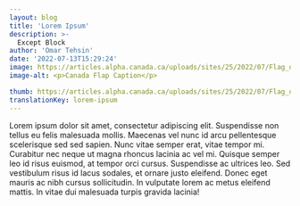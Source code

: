 ```yaml
---
layout: blog
title: 'Lorem Ipsum'
description: >-
  Except Block
author: 'Omar Tehsin'
date: '2022-07-13T15:29:24'
image: https://articles.alpha.canada.ca/uploads/sites/25/2022/07/Flag_of_Canada_Pantone.svg.png
image-alt: <p>Canada Flap Caption</p>

thumb: https://articles.alpha.canada.ca/uploads/sites/25/2022/07/Flag_of_Canada_Pantone.svg-150x150.png
translationKey: lorem-ipsum
---
```

Lorem ipsum dolor sit amet, consectetur adipiscing elit. Suspendisse non tellus eu felis malesuada mollis. Maecenas vel nunc id arcu pellentesque scelerisque sed sed sapien. Nunc vitae semper erat, vitae tempor mi. Curabitur nec neque ut magna rhoncus lacinia ac vel mi. Quisque semper leo id risus euismod, at tempor orci cursus. Suspendisse ac ultrices leo. Sed vestibulum risus id lacus sodales, et ornare justo eleifend. Donec eget mauris ac nibh cursus sollicitudin. In vulputate lorem ac metus eleifend mattis. In vitae dui malesuada turpis gravida lacinia!
